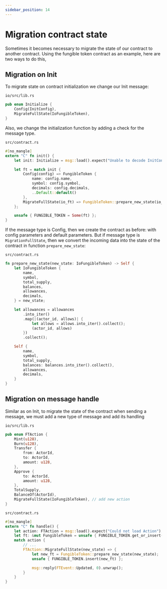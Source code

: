 ```yaml
---
sidebar_position: 14
---
```


# Migration contract state

Sometimes it becomes necessary to migrate the state of our contract to another contract. Using the fungible token contract as an example, here are two ways to do this,

## Migration on Init

To migrate state on contract initialization we change our Init message:


`io/src/lib.rs`
```rust
pub enum Initialize {
    Config(InitConfig),
    MigrateFullState(IoFungibleToken),
}
```

Also, we change the initialization function by adding a check for the message type. 

`src/contract.rs`
```rust
#[no_mangle]
extern "C" fn init() {
    let init: Initialize = msg::load().expect("Unable to decode InitConfig");

    let ft = match init {
        Config(config) => FungibleToken {
            name: config.name,
            symbol: config.symbol,
            decimals: config.decimals,
            ..Default::default()
        },
        MigrateFullState(io_ft) => FungibleToken::prepare_new_state(io_ft),
    };

    unsafe { FUNGIBLE_TOKEN = Some(ft) };
}
```

If the message type is Config, then we create the contract as before: with config parameters and default parameters. But if message type is `MigrationFullState`, then we convert the incoming data into the state of the contract in function `prepare_new_state`:

`src/contract.rs`
```rs
fn prepare_new_state(new_state: IoFungibleToken) -> Self {
    let IoFungibleToken {
        name,
        symbol,
        total_supply,
        balances,
        allowances,
        decimals,
    } = new_state;

    let allowances = allowances
        .into_iter()
        .map(|(actor_id, allows)| {
            let allows = allows.into_iter().collect();
            (actor_id, allows)
        })
        .collect();

    Self {
        name,
        symbol,
        total_supply,
        balances: balances.into_iter().collect(),
        allowances,
        decimals,
    }
}
```

## Migration on message handle

Similar as on Init, to migrate the state of the contract when sending a message, we must add a new type of message and add its handling

`io/src/lib.rs`
```rs
pub enum FTAction {
    Mint(u128),
    Burn(u128),
    Transfer {
        from: ActorId,
        to: ActorId,
        amount: u128,
    },
    Approve {
        to: ActorId,
        amount: u128,
    },
    TotalSupply,
    BalanceOf(ActorId),
    MigrateFullState(IoFungibleToken), // add new action
}
```

`src/contract.rs`
```rs
#[no_mangle]
extern "C" fn handle() {
    let action: FTAction = msg::load().expect("Could not load Action");
    let ft: &mut FungibleToken = unsafe { FUNGIBLE_TOKEN.get_or_insert(Default::default()) };
    match action {
        // ...
        FTAction::MigrateFullState(new_state) => {
            let new_ft = FungibleToken::prepare_new_state(new_state);
            unsafe { FUNGIBLE_TOKEN.insert(new_ft) };

            msg::reply(FTEvent::Updated, 0).unwrap();
        }
    }
}
```
